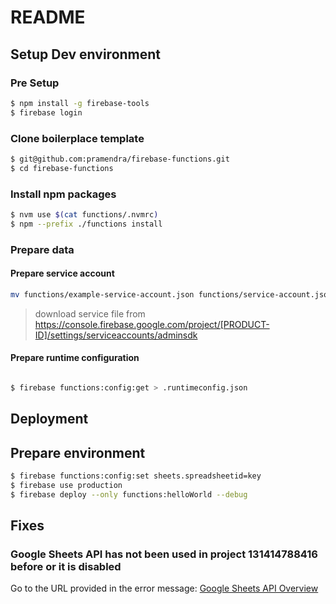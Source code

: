 # README

## Setup Dev environment

### Pre Setup

```bash
$ npm install -g firebase-tools
$ firebase login
```

### Clone boilerplace template

```bash
$ git@github.com:pramendra/firebase-functions.git
$ cd firebase-functions
```

### Install npm packages

```bash
$ nvm use $(cat functions/.nvmrc)
$ npm --prefix ./functions install
```

### Prepare data

#### Prepare service account

```bash
mv functions/example-service-account.json functions/service-account.json
```

> download service file from https://console.firebase.google.com/project/[PRODUCT-ID]/settings/serviceaccounts/adminsdk

#### Prepare runtime configuration

```bash

$ firebase functions:config:get > .runtimeconfig.json
```

## Deployment

## Prepare environment

```bash
$ firebase functions:config:set sheets.spreadsheetid=key
$ firebase use production
$ firebase deploy --only functions:helloWorld --debug

```

## Fixes

### Google Sheets API has not been used in project 131414788416 before or it is disabled

Go to the URL provided in the error message: [Google Sheets API Overview](https://console.developers.google.com/apis/api/sheets.googleapis.com/overview?project=131414788416)
